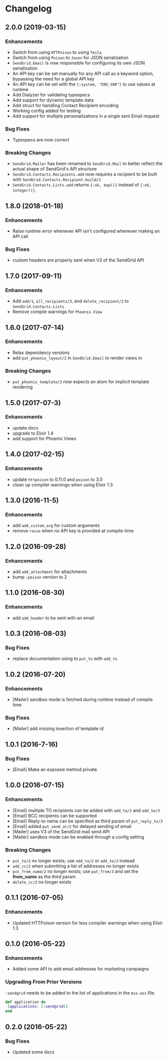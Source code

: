 # Changelog

## 2.0.0 (2019-03-15)

### Enhancements
  * Switch from using `HTTPoison` to using `Tesla`
  * Switch from using `Poison` to `Jason` for JSON serialization
  * `SendGrid.Email` is now responsible for configuring its own JSON serialization
  * An API key can be set manually for any API call as a keyword option, bypassing
    the need for a global API key
  * An API key can be set with the `{:system, "ENV_VAR"}` to use values at runtime
  * Add Dialyzer for validating typespecs
  * Add support for dynamic template data
  * Add struct for handling Contact Recipient encoding
  * Working config added for testing
  * Add support for multiple personalizations in a single sent Email request

### Bug Fixes
  * Typespecs are now correct

### Breaking Changes
  * `SendGrid.Mailer` has been renamed to `SendGrid.Mail` to better reflect the
    actual shape of SendGrid's API structure
  * `SendGrid.Contacts.Recipients.add` now requires a recipient to be built with
    `SendGrid.Contacts.Recipient.build/2`
  * `SendGrid.Contacts.Lists.add` returns `{:ok, map()}` instead of `{:ok, integer()}`.

## 1.8.0 (2018-01-18)

### Enhancements
  * Raise runtime error whenever API isn't configured whenever making an API call

### Bug Fixes
  * custom headers are properly sent when V3 of the SendGrid API

## 1.7.0 (2017-09-11)

### Enhancements
  * Add `add/1`, `all_recipients/3`, and `delete_recipient/2` to `SendGrid.Contacts.Lists`
  * Remove compile warnings for `Phoenix.View`

## 1.6.0 (2017-07-14)

### Enhancements
  * Relax dependency versions
  * add `put_phoenix_layout/2` in `SendGrid.Email` to render views in
### Breaking Changes
  * `put_phoenix_template/3` now expects an atom for implicit template rendering

## 1.5.0 (2017-07-3)

### Enhancements
  * update docs
  * upgrade to Elixir 1.4
  * add support for Phoenix Views

## 1.4.0 (2017-02-15)

### Enhancements
  * update `httpoison` to 0.11.0 and `poison` to 3.0
  * clean up compiler warnings when using Elixir 1.3

## 1.3.0 (2016-11-5)

### Enhancements
  * add `add_custom_arg` for custom arguments
  * remove `raise` when no API key is provided at compile-time

## 1.2.0 (2016-09-28)

### Enhancements
  * add `add_attachment` for attachments
  * bump `:poison` version to 2

## 1.1.0 (2016-08-30)

### Enhancements
  * add `add_header` to be sent with an email

## 1.0.3 (2016-08-03)

### Bug Fixes
  * replace documentation using to `put_to` with `add_to`

## 1.0.2 (2016-07-20)

### Enhancements
  * [Mailer] sandbox mode is fetched during runtime instead of compile time

### Bug Fixes
  * [Mailer] add missing insertion of template id

## 1.0.1 (2016-7-16)

### Bug Fixes
  * [Email] Make an exposed method private

## 1.0.0 (2016-07-15)

### Enhancements
  * [Email] multiple TO recipients can be added with `add_to/2` and `add_to/3`
  * [Email] BCC recipients can be supported
  * [Email] Reply-to name can be specified as third param of `put_reply_to/3`
  * [Email] added `put_send_at/2` for delayed sending of email
  * [Mailer] uses V3 of the SendGrid mail send API
  * [Mailer] sandbox mode can be enabled through a config setting

### Breaking Changes
  * `put_to/2` no longer exists; use `add_to/2` or `add_to/3` instead
  * `add_cc/2` when submitting a list of addresses no longer exists
  * `put_from_name/2` no longer exists; use `put_from/3` and set the **from_name** as the third param
  * `delete_cc/2` no longer exists

## 0.1.1 (2016-07-05)

### Enhancements
  * Updated HTTPoison version for less compiler warnings when using Elixir 1.3

## 0.1.0 (2016-05-22)

### Enhancements
  * Added some API to add email addresses for marketing campaigns

### Upgrading From Prior Versions

`:sendgrid` needs to be added to the list of applications in the `mix.exs` file.

```elixir
def application do
 [applications: [:sendgrid]]
end
```

## 0.2.0 (2016-05-22)

### Bug Fixes
  * Updated some docs
